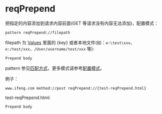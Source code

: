 # reqPrepend

把指定的内容添加到请求内容前面(GET 等请求没有内容无法添加)，配置模式：

	pattern reqPrepend://filepath

filepath 为 [Values](http://local.whistlejs.com/#values) 里面的 {key} 或者本地文件(如：`e:\test\xxx`、`e:/test/xxx`、`/User/username/test/xxx` 等):

	Prepend body

pattern 参见[匹配方式](pattern.md)，更多模式请参考[配置模式](mode.md)。

例子：

	www.ifeng.com method://post reqPrepend://{test-reqPrepend.html}


test-reqPrepend.html:

	Prepend body
